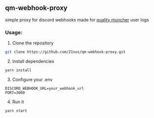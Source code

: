 ## qm-webhook-proxy

simple proxy for discord webhooks
made for [quality muncher](https://github.com/qm-org/qualitymuncher/) user logs

### Usage:
1. Clone the repository
```bash
git clone https://github.com/Z1xus/qm-webhook-proxy.git
```
2. Install dependencies
```bash
yarn install
```
3. Configure your .env
```Shell
DISCORD_WEBHOOK_URL=your_webhook_url
PORT=3000
```
4. Run it 
```bash
yarn start
```
